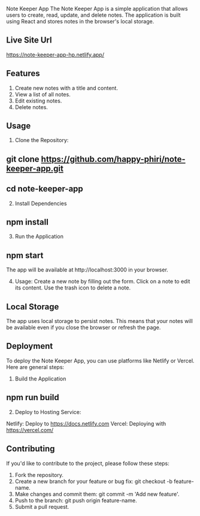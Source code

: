 Note Keeper App
The Note Keeper App is a simple application that allows users to create, read, update, and delete notes. The application is built using React and stores notes in the browser's local storage.

## Live Site Url

https://note-keeper-app-hp.netlify.app/

## Features

1. Create new notes with a title and content.
2. View a list of all notes.
3. Edit existing notes.
4. Delete notes.

## Usage

1. Clone the Repository:

## git clone https://github.com/happy-phiri/note-keeper-app.git

## cd note-keeper-app

2. Install Dependencies

## npm install

3. Run the Application

## npm start

The app will be available at http://localhost:3000 in your browser.

4. Usage:
   Create a new note by filling out the form.
   Click on a note to edit its content.
   Use the trash icon to delete a note.

## Local Storage

The app uses local storage to persist notes. This means that your notes will be available even if you close the browser or refresh the page.

## Deployment

To deploy the Note Keeper App, you can use platforms like Netlify or Vercel. Here are general steps:

1. Build the Application

## npm run build

2. Deploy to Hosting Service:

Netlify: Deploy to https://docs.netlify.com
Vercel: Deploying with https://vercel.com/

## Contributing

If you'd like to contribute to the project, please follow these steps:

1. Fork the repository.
2. Create a new branch for your feature or bug fix: git checkout -b feature-name.
3. Make changes and commit them: git commit -m 'Add new feature'.
4. Push to the branch: git push origin feature-name.
5. Submit a pull request.
